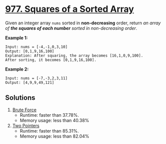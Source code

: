 # [977. Squares of a Sorted Array](https://leetcode.com/problems/squares-of-a-sorted-array/)

Given an integer array `nums` sorted in **non-decreasing** order, return _an array of **the squares of each number** sorted in non-decreasing order_.

**Example 1:**

```
Input: nums = [-4,-1,0,3,10]
Output: [0,1,9,16,100]
Explanation: After squaring, the array becomes [16,1,0,9,100].
After sorting, it becomes [0,1,9,16,100].
```

**Example 2:**

```
Input: nums = [-7,-3,2,3,11]
Output: [4,9,9,49,121]
```

## Solutions
1. [Brute Force](./SquaresOfASortedArray.java)
    - Runtime: faster than 37.78%.
    - Memory usage: less than 40.38%
2. [Two Pointers](./SquaresOfASortedArray2.java)
   - Runtime: faster than 85.31%.
   - Memory usage: less than 82.04%
